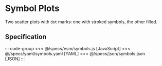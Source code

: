 <script setup>
  import Example from '../components/Example.vue';
  import { reset } from '@uwdata/vgplot';
  reset();
</script>

# Symbol Plots

Two scatter plots with `dot` marks: one with stroked symbols, the other filled.


<Example spec="/specs/yaml/symbols.yaml" />

## Specification

::: code-group
<<< @/specs/esm/symbols.js [JavaScript]
<<< @/specs/yaml/symbols.yaml [YAML]
<<< @/specs/json/symbols.json [JSON]
:::
